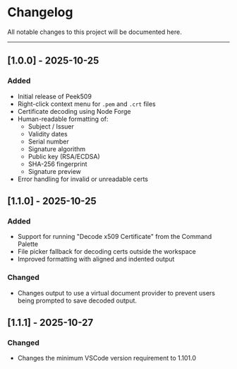 # Changelog

All notable changes to this project will be documented here.

---

## [1.0.0] - 2025-10-25

### Added

- Initial release of Peek509
- Right-click context menu for `.pem` and `.crt` files
- Certificate decoding using Node Forge
- Human-readable formatting of:
  - Subject / Issuer
  - Validity dates
  - Serial number
  - Signature algorithm
  - Public key (RSA/ECDSA)
  - SHA-256 fingerprint
  - Signature preview
- Error handling for invalid or unreadable certs

## [1.1.0] - 2025-10-25

### Added

- Support for running "Decode x509 Certificate" from the Command Palette
- File picker fallback for decoding certs outside the workspace
- Improved formatting with aligned and indented output

### Changed

- Changes output to use a virtual document provider to prevent users being prompted to save decoded output.

## [1.1.1] - 2025-10-27

### Changed

- Changes the minimum VSCode version requirement to 1.101.0
